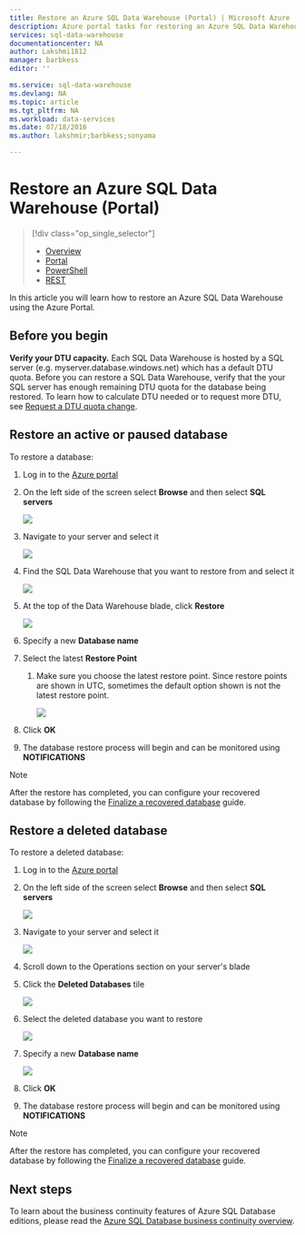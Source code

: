 ```yaml
---
title: Restore an Azure SQL Data Warehouse (Portal) | Microsoft Azure
description: Azure portal tasks for restoring an Azure SQL Data Warehouse.
services: sql-data-warehouse
documentationcenter: NA
author: Lakshmi1812
manager: barbkess
editor: ''

ms.service: sql-data-warehouse
ms.devlang: NA
ms.topic: article
ms.tgt_pltfrm: NA
ms.workload: data-services
ms.date: 07/18/2016
ms.author: lakshmir;barbkess;sonyama

---
```

# Restore an Azure SQL Data Warehouse (Portal)
> [!div class="op_single_selector"]
> * [Overview][Overview]
> * [Portal][Portal]
> * [PowerShell][PowerShell]
> * [REST][REST]
> 
> 

In this article you will learn how to restore an Azure SQL Data Warehouse using the Azure Portal.

## Before you begin
**Verify your DTU capacity.** Each SQL Data Warehouse is hosted by a SQL server (e.g. myserver.database.windows.net) which has a default DTU quota.  Before you can restore a SQL Data Warehouse, verify that the your SQL server has enough remaining DTU quota for the database being restored. To learn how to calculate DTU needed or to request more DTU, see [Request a DTU quota change][Request a DTU quota change].

## Restore an active or paused database
To restore a database:

1. Log in to the [Azure portal][Azure portal]
2. On the left side of the screen select **Browse** and then select **SQL servers**
   
    ![](./media/sql-data-warehouse-restore-database-portal/01-browse-for-sql-server.png)
3. Navigate to your server and select it
   
    ![](./media/sql-data-warehouse-restore-database-portal/01-select-server.png)
4. Find the SQL Data Warehouse that you want to restore from and select it
   
    ![](./media/sql-data-warehouse-restore-database-portal/01-select-active-dw.png)
5. At the top of the Data Warehouse blade, click **Restore**
   
    ![](./media/sql-data-warehouse-restore-database-portal/01-select-restore-from-active.png)
6. Specify a new **Database name**
7. Select the latest **Restore Point**
   
   1. Make sure you choose the latest restore point.  Since restore points are shown in UTC, sometimes the default option shown is not the latest restore point.
      
      ![](./media/sql-data-warehouse-restore-database-portal/01-restore-blade-from-active.png)
8. Click **OK**
9. The database restore process will begin and can be monitored using **NOTIFICATIONS**

> [!NOTE]
> After the restore has completed, you can configure your recovered database by following the [Finalize a recovered database][Finalize a recovered database] guide.
> 
> 

## Restore a deleted database
To restore a deleted database:

1. Log in to the [Azure portal][Azure portal]
2. On the left side of the screen select **Browse** and then select **SQL servers**
   
    ![](./media/sql-data-warehouse-restore-database-portal/01-browse-for-sql-server.png)
3. Navigate to your server and select it
   
    ![](./media/sql-data-warehouse-restore-database-portal/02-select-server.png)
4. Scroll down to the Operations section on your server's blade
5. Click the **Deleted Databases** tile
   
    ![](./media/sql-data-warehouse-restore-database-portal/02-select-deleted-dws.png)
6. Select the deleted database you want to restore
   
    ![](./media/sql-data-warehouse-restore-database-portal/02-select-deleted-dw.png)
7. Specify a new **Database name**
   
    ![](./media/sql-data-warehouse-restore-database-portal/02-restore-blade-from-deleted.png)
8. Click **OK**
9. The database restore process will begin and can be monitored using **NOTIFICATIONS**

> [!NOTE]
> After the restore has completed, you can configure your recovered database by following the [Finalize a recovered database][Finalize a recovered database] guide.
> 
> 

## Next steps
To learn about the business continuity features of Azure SQL Database editions, please read the [Azure SQL Database business continuity overview][Azure SQL Database business continuity overview].

<!--Image references-->

<!--Article references-->
[Azure SQL Database business continuity overview]: ./sql-database-business-continuity.md
[Overview]: ./sql-data-warehouse-restore-database-overview.md
[Portal]: ./sql-data-warehouse-restore-database-portal.md
[PowerShell]: ./sql-data-warehouse-restore-database-powershell.md
[REST]: ./sql-data-warehouse-restore-database-rest-api.md
[Finalize a recovered database]: ./sql-database-recovered-finalize.md
[Request a DTU quota change]: ./sql-data-warehouse-get-started-create-support-ticket.md#request-quota-change

<!--MSDN references-->

<!--Blog references-->

<!--Other Web references-->
[Azure portal]: https://portal.azure.com/
